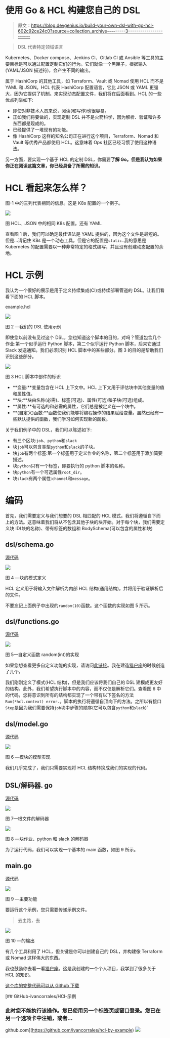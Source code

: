# 使用 Go & HCL 构建您自己的 DSL

> 原文：<https://blog.devgenius.io/build-your-own-dsl-with-go-hcl-602c92ce24c0?source=collection_archive---------3----------------------->

> DSL 代表特定领域语言

Kubernetes、Docker compose、Jenkins CI、Gitlab CI 或 Ansible 等工具的主要目标是可以通过配置定制它们的行为。它们就像一个黑匣子，根据输入(YAML/JSON 描述符)，会产生不同的输出。

属于 HashiCorp 的其他工具，如 Terraform、Vault 或 Nomad 使用 HCL 而不是 YAML 和 JSON。HCL 代表 HashiCorp 配置语言，它比 JSON 或 YAML 更强大，因为它提供了机制。来实现动态配置文件，我们将在后面看到。HCL 的一些优点列举如下:

*   即使对非技术人员来说，阅读(和写作)也很容易。
*   正如我们将要做的，实现定制 DSL 并不是火箭科学，因为解析、验证和许多东西都是现成的。
*   已经提供了一堆现有的功能。
*   像 HashiCorp 这样的知名公司正在进行这个项目，Terraform、Nomad 和 Vault 等优秀产品都使用 HCL。这意味着 Ops 社区已经习惯了使用这种语法。

另一方面，要实现一个基于 HCL 的定制 DSL，你需要**了解 Go。但是我认为如果你正在阅读这篇文章，你已经具备了所需的知识。**

# HCL 看起来怎么样？

图-1 中的三列代表相同的信息。这是 K8s 配置的一个例子。

![](img/14909f00caadc9c096108c073eb61d6d.png)

图 HCL、JSON 中的相同 K8s 配置。还有 YAML

查看图 1 后，我们可以确定最佳语法是 YAML 提供的，因为这个文件是最短的。但是…请记住 K8s 是一个动态工具，但是它的配置是`static.`我的意思是 Kubernetes 的配置需要以一种非常特定的格式编写，并且没有创建动态配置的余地。

# HCL 示例

我认为一个很好的展示是用于定义持续集成(CI)或持续部署管道的 DSL。让我们看看下面的 HCL 脚本。

example.hcl

![](img/b1ae10201e38db4616356638648b7e0b.png)

图 2 —我们的 DSL 使用示例

即使您以前没有见过这个 DSL，您也知道这个脚本的目的，对吗？管道包含几个作业:第一个似乎运行 Python 脚本，第二个似乎运行 Python 脚本，后来它通过 Slack 发送通知。我们必须识别 HCL 脚本中的某些部分。图 3 的目的是帮助我们识别这些部分。

![](img/b4e0290499427c75c3169e3554aa2406.png)

图 3 HCL 脚本中部件的标识

*   **变量:**变量包含在 HCL 上下文中。HCL 上下文用于评估块中其他变量的值和属性值。
*   **块:**块由名称(必需)、标签(可选)、属性(可选)和子块(可选)组成。
*   **属性:**有可选的和必需的属性，它们总是被定义在一个块中。
*   **(自定义)函数:**函数使我们能够将编程操作的结果赋给变量。虽然已经有一些默认提供的函数，我们学习如何实现新的函数。

关于我们例子中的 DSL，我们可以陈述如下:

*   有三个区块:`job`、`python`和`slack`
*   块`job`可以包含类型`python`和`slack`的子块。
*   块`job`有两个标签:第一个标签用于定义作业的名称，第二个标签用于添加简要描述。
*   块`python`只有一个标签，即要执行的 python 脚本的名称。
*   块`python`有一个可选属性`root_dir`。
*   块`slack`有两个属性:`channel`和`message`。

# 编码

首先，我们需要定义与我们想要的 DSL 相匹配的 HCL 模式。我们将遵循自下而上的方法。这意味着我们将从不包含其他子块的块开始。对于每个块，我们需要定义块 ID(块的名称)、带有标签的数组和 BodySchema(可以包含的属性和块)

## dsl/schema.go

[源代码](https://github.com/ivancorrales/hcl-by-example/blob/main/dsl/schema.go)

![](img/7b912a6eb01fb23e0ff0eaaaebccefc7.png)

图 4 —块的模式定义

HCL 定义用于将输入文件解析为内部 HCL 结构(通用结构)，并将用于验证解析后的文件。

不要忘记上面例子中出现的`random(10)`函数。这个函数的实现如图 5 所示。

## dsl/functions.go

[源代码](https://github.com/ivancorrales/hcl-by-example/blob/main/dsl/functions.go)

![](img/851e7f168ebb3fd253b628501022745c.png)

图 5—自定义函数 random(int)的实现

如果您想查看更多自定义功能的实现，请访问[此链接](https://github.com/wesovilabs/orion/tree/master/functions)。我在建造[猎户座](https://wesovilabs.github.io/orion/spec/actions/print/)的时候创造了几个。

我们刚刚定义了模式(HCL 结构)，但是我们应该将我们自己的 DSL 建模成更友好的结构。此外，我们希望执行脚本中的内容，而不仅仅是解析它们。查看图 6 中的代码，您将意识到所有的结构都实现了一个带有以下签名的方法`Run(*hcl.context) error.`。脚本的执行将遵循自顶向下的方法。之所以有接口`Step`是因为我们需要保持`job`块中步骤的顺序(它可以包含`python`和`slack`)`

## dsl/model.go

[源代码](https://github.com/ivancorrales/hcl-by-example/blob/main/dsl/model.go)

![](img/460a17e7bd24ac49b2ca1beea071ebf3.png)

图 6 —模块的模型实现

我们几乎完成了，我们只需要实现将 HCL 结构转换成我们的实现的代码。

## DSL/解码器. go

[源代码](https://github.com/ivancorrales/hcl-by-example/blob/main/dsl/decoder.go)

![](img/0f8282c9515dea0b7dea6b45d36ed04c.png)

图 7—根文件的解码器

![](img/8cf84fd278f653fc2b2beae49e85b225.png)

图 8 —块作业、python 和 slack 的解码器

为了运行代码，我们可以实现一个基本的 main 函数，如图 9 所示。

## main.go

[源代码](https://github.com/ivancorrales/hcl-by-example/blob/main/main.go)

![](img/aa6741879080c8b098cb9cad956dd52a.png)

图 9 —主要功能

要运行这个示例，您只需要传递示例文件。

> 去主路，去

![](img/cdbc965ed4aca3dbbed525c86c5ad526.png)

图 10 —的输出

有几个工具利用了 HCL，但关键是你可以创建自己的 DSL，并构建像 Terraform 或 Nomad 这样伟大的东西。

我也鼓励你去看一看[猎户座](https://github.com/wesovilabs/orion)。这是我创建的一个个人项目，我学到了很多关于 HCL 的知识。

[这个库的完整代码可以从 Github 下载](https://github.com/ivancorrales/hcl-by-example)

[](https://github.com/ivancorrales/hcl-by-example) [## GitHub-ivancorrales/HCl-示例

### 此时您不能执行该操作。您已使用另一个标签页或窗口登录。您已在另一个选项卡中注销，或者…

github.com](https://github.com/ivancorrales/hcl-by-example) [![](img/2093d0f16d94a8942508624035f676b1.png)](https://www.buymeacoffee.com/ivancorrales)